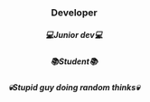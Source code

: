 <div align="center">
  <h3>Developer</h3>
</div>
<div align="center">
  <h5>💻Junior dev💻</h5>
  <h5>📚Student📚</h5>
  <h5>💀Stupid guy doing random thinks💀</h5>
</div>
